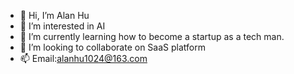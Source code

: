 - 👋 Hi, I’m Alan Hu
- 👀 I’m interested in AI
- 🌱 I’m currently learning how to become a startup as a tech man.
- 💞️ I’m looking to collaborate on SaaS platform
- 📫 Email:alanhu1024@163.com

<!---
alanhu1024/alanhu1024 is a ✨ special ✨ repository because its `README.md` (this file) appears on your GitHub profile.
You can click the Preview link to take a look at your changes.
--->
